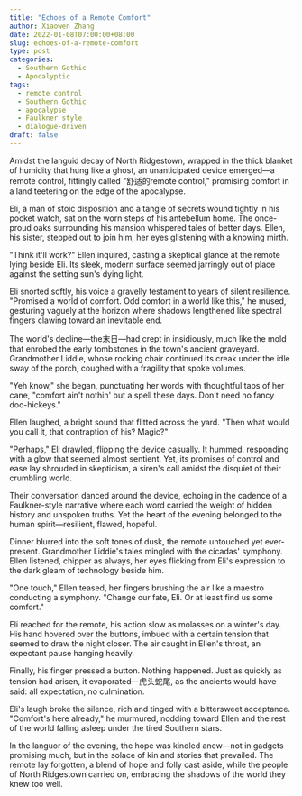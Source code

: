 ```yaml
---
title: "Echoes of a Remote Comfort"
author: Xiaowen Zhang
date: 2022-01-08T07:00:00+08:00
slug: echoes-of-a-remote-comfort
type: post
categories:
  - Southern Gothic
  - Apocalyptic
tags:
  - remote control
  - Southern Gothic
  - apocalypse
  - Faulkner style
  - dialogue-driven
draft: false
---
```


Amidst the languid decay of North Ridgestown, wrapped in the thick blanket of humidity that hung like a ghost, an unanticipated device emerged—a remote control, fittingly called "舒适的remote control," promising comfort in a land teetering on the edge of the apocalypse.

Eli, a man of stoic disposition and a tangle of secrets wound tightly in his pocket watch, sat on the worn steps of his antebellum home. The once-proud oaks surrounding his mansion whispered tales of better days. Ellen, his sister, stepped out to join him, her eyes glistening with a knowing mirth.

"Think it'll work?" Ellen inquired, casting a skeptical glance at the remote lying beside Eli. Its sleek, modern surface seemed jarringly out of place against the setting sun's dying light.

Eli snorted softly, his voice a gravelly testament to years of silent resilience. "Promised a world of comfort. Odd comfort in a world like this," he mused, gesturing vaguely at the horizon where shadows lengthened like spectral fingers clawing toward an inevitable end.

The world's decline—the末日—had crept in insidiously, much like the mold that enrobed the early tombstones in the town's ancient graveyard. Grandmother Liddie, whose rocking chair continued its creak under the idle sway of the porch, coughed with a fragility that spoke volumes.

"Yeh know," she began, punctuating her words with thoughtful taps of her cane, "comfort ain't nothin' but a spell these days. Don't need no fancy doo-hickeys."

Ellen laughed, a bright sound that flitted across the yard. "Then what would you call it, that contraption of his? Magic?"

"Perhaps," Eli drawled, flipping the device casually. It hummed, responding with a glow that seemed almost sentient. Yet, its promises of control and ease lay shrouded in skepticism, a siren's call amidst the disquiet of their crumbling world.

Their conversation danced around the device, echoing in the cadence of a Faulkner-style narrative where each word carried the weight of hidden history and unspoken truths. Yet the heart of the evening belonged to the human spirit—resilient, flawed, hopeful.

Dinner blurred into the soft tones of dusk, the remote untouched yet ever-present. Grandmother Liddie's tales mingled with the cicadas' symphony. Ellen listened, chipper as always, her eyes flicking from Eli's expression to the dark gleam of technology beside him.

"One touch," Ellen teased, her fingers brushing the air like a maestro conducting a symphony. "Change our fate, Eli. Or at least find us some comfort."

Eli reached for the remote, his action slow as molasses on a winter's day. His hand hovered over the buttons, imbued with a certain tension that seemed to draw the night closer. The air caught in Ellen's throat, an expectant pause hanging heavily.

Finally, his finger pressed a button. Nothing happened. Just as quickly as tension had arisen, it evaporated—虎头蛇尾, as the ancients would have said: all expectation, no culmination.

Eli's laugh broke the silence, rich and tinged with a bittersweet acceptance. "Comfort's here already," he murmured, nodding toward Ellen and the rest of the world falling asleep under the tired Southern stars.

In the languor of the evening, the hope was kindled anew—not in gadgets promising much, but in the solace of kin and stories that prevailed. The remote lay forgotten, a blend of hope and folly cast aside, while the people of North Ridgestown carried on, embracing the shadows of the world they knew too well.